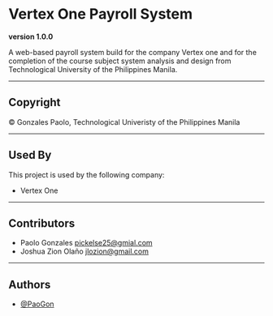 # Vertex One Payroll System

**version 1.0.0**

A web-based payroll system build for the company Vertex one and for the completion of the course subject
system analysis and design from Technological University of the Philippines Manila.

---

## Copyright

© Gonzales Paolo, Technological Univeristy of the Philippines Manila

---

## Used By

This project is used by the following company:

- Vertex One

---
## Contributors

- Paolo Gonzales <pickelse25@gmial.com>
- Joshua Zion Olaño <jlozion@gmail.com>

---

## Authors

- [@PaoGon](https://github.com/PaoGon)

